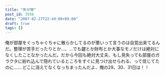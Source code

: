 ```yaml
---
title: "失せ物"
post_id: 3556
date: "2007-02-27T22:49:00+09:00"
draft: true
tags: []
---
```



俺が部屋をぐっちゃぐちゃに散らかしてるのが悪いって言うのは自覚出来てるんだ。整理が苦手だったりとか…、…でも鍵とか財布とか大事なモノだけは絶対になくしたことなかったんだ。だから今回も絶対大丈夫、もし見失っても部屋のガラクタに紛れ込んで隠れているところをすぐに見つけ出せられる、って信じてたのに…… どこに消えてなくなっちまったんだよ、俺の29、30、31日は！！
